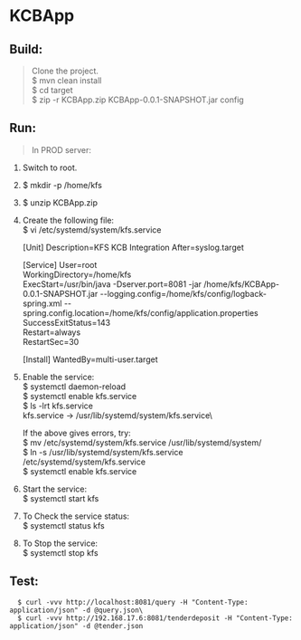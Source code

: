 # KCBApp

## Build: ##
      
>Clone the project.\
$ mvn clean install\
$ cd target\
$ zip -r KCBApp.zip KCBApp-0.0.1-SNAPSHOT.jar config


## Run: ##

>In PROD server:
1. Switch to root.
2. $ mkdir -p /home/kfs
3. $ unzip KCBApp.zip 
4. Create the following file:\
      $ vi /etc/systemd/system/kfs.service

      [Unit]
      Description=KFS KCB Integration
      After=syslog.target

      [Service]
      User=root\
      WorkingDirectory=/home/kfs\
      ExecStart=/usr/bin/java -Dserver.port=8081 -jar /home/kfs/KCBApp-0.0.1-SNAPSHOT.jar --logging.config=/home/kfs/config/logback-spring.xml --spring.config.location=/home/kfs/config/application.properties \
      SuccessExitStatus=143\
      Restart=always\
      RestartSec=30

      [Install]
      WantedBy=multi-user.target


5. Enable the service:\
      $ systemctl daemon-reload\
      $ systemctl enable kfs.service\
      $ ls -lrt kfs.service\
      kfs.service -> /usr/lib/systemd/system/kfs.service\
      
      If the above gives errors, try:\
      $ mv /etc/systemd/system/kfs.service /usr/lib/systemd/system/\
      $ ln -s /usr/lib/systemd/system/kfs.service /etc/systemd/system/kfs.service\
      $ systemctl enable kfs.service

6. Start the service:\
      $ systemctl start kfs

7. To Check the service status:\
      $ systemctl status kfs

8. To Stop the service:\
      $ systemctl stop kfs

## Test: ##

      $ curl -vvv http://localhost:8081/query -H "Content-Type: application/json" -d @query.json\
      $ curl -vvv http://192.168.17.6:8081/tenderdeposit -H "Content-Type: application/json" -d @tender.json

